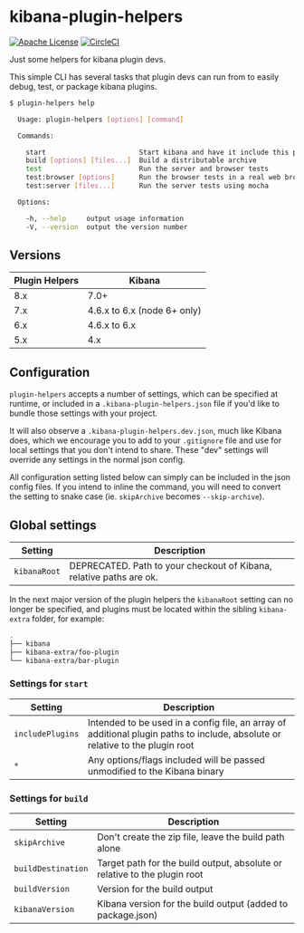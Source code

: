 # kibana-plugin-helpers

[![Apache License](https://img.shields.io/badge/license-apache_2.0-a9215a.svg)](https://raw.githubusercontent.com/elastic/kibana-plugin-helpers/master/LICENSE)
[![CircleCI](https://img.shields.io/circleci/project/github/elastic/kibana-plugin-helpers.svg)](https://circleci.com/gh/elastic/kibana-plugin-helpers/tree/master)

Just some helpers for kibana plugin devs.

This simple CLI has several tasks that plugin devs can run from to easily debug, test, or package kibana plugins.

```sh
$ plugin-helpers help

  Usage: plugin-helpers [options] [command]

  Commands:

    start                       Start kibana and have it include this plugin
    build [options] [files...]  Build a distributable archive
    test                        Run the server and browser tests
    test:browser [options]      Run the browser tests in a real web browser
    test:server [files...]      Run the server tests using mocha

  Options:

    -h, --help     output usage information
    -V, --version  output the version number

```

## Versions

Plugin Helpers | Kibana
-------------- | ------
8.x | 7.0+
7.x | 4.6.x to 6.x (node 6+ only)
6.x | 4.6.x to 6.x
5.x | 4.x

## Configuration

`plugin-helpers` accepts a number of settings, which can be specified at runtime, or included in a `.kibana-plugin-helpers.json` file if you'd like to bundle those settings with your project. 

It will also observe a `.kibana-plugin-helpers.dev.json`, much like Kibana does, which we encourage you to add to your `.gitignore` file and use for local settings that you don't intend to share. These "dev" settings will override any settings in the normal json config.

All configuration setting listed below can simply can be included in the json config files. If you intend to inline the command, you will need to convert the setting to snake case (ie. `skipArchive` becomes `--skip-archive`).

## Global settings

Setting | Description
------- | -----------
`kibanaRoot` | DEPRECATED. Path to your checkout of Kibana, relative paths are ok.

In the next major version of the plugin helpers the `kibanaRoot` setting can no longer be specified, and plugins must be located within the sibling `kibana-extra` folder, for example:

```sh
.
├── kibana
├── kibana-extra/foo-plugin
└── kibana-extra/bar-plugin
```

### Settings for `start`

Setting | Description
------- | -----------
`includePlugins` | Intended to be used in a config file, an array of additional plugin paths to include, absolute or relative to the plugin root
`*` | Any options/flags included will be passed unmodified to the Kibana binary

### Settings for `build`

Setting | Description
------- | -----------
`skipArchive` | Don't create the zip file, leave the build path alone
`buildDestination` | Target path for the build output, absolute or relative to the plugin root
`buildVersion` | Version for the build output
`kibanaVersion` | Kibana version for the build output (added to package.json)
